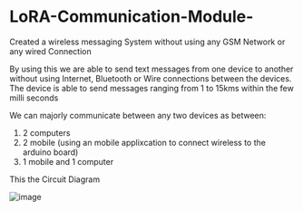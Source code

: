 # LoRA-Communication-Module-
Created a wireless messaging System without using any GSM Network or any wired Connection 

By using this we are able to send text messages from one device to another without using Internet, Bluetooth or Wire connections between the devices.
The device is able to send messages ranging from 1 to 15kms within the few milli seconds

We can majorly communicate between any two devices as between:
1. 2 computers
2. 2 mobile (using an mobile applixcation to connect wireless to the arduino board)
3. 1 mobile and 1 computer

This the Circuit Diagram 


![image](https://github.com/Vedang-Sakpal/LoRA-Communication-Module-/assets/119735350/3c473107-fbbd-4b75-8a32-321b13869cb3)
